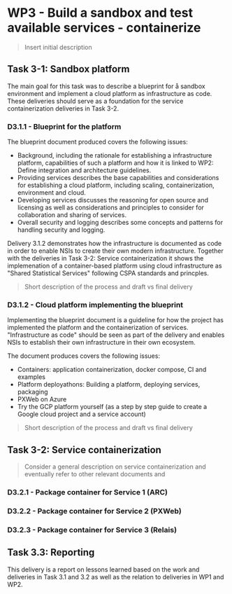 # WP3 - Build a sandbox and test available services - containerize

> Insert initial description

## Task 3-1: Sandbox platform
The main goal for this task was to describe a blueprint for å sandbox environment and implement a cloud platform as infrastructure as code. These deliveries should serve as a foundation for the service containerization deliveries in Task 3-2. 

### D3.1.1 - Blueprint for the platform
The blueprint document produced covers the following issues: 
* Background, including the rationale for establishing a infrastructure platform, capabilities of such a platform and how it is linked to WP2: Define integration and architecture guidelines.
* Providing services describes the base capabilities and considerations for establishing a cloud platform, including scaling, containerization, environment and cloud.
* Developing services discusses the reasoning for open source and licensing as well as considerations and principles to consider for collaboration and sharing of services.
* Overall security and logging describes some concepts and patterns for handling security and logging. 

Delivery 3.1.2 demonstrates how the infrastructure is documented as code in order to enable NSIs to create their own modern infrastructure. Together with the deliveries in Task 3-2: Service containerization it shows the implemenation of a container-based platform using cloud infrastructure as "Shared Statistical Services" following CSPA standards and princples. 

> Short description of the process and draft vs final delivery

### D3.1.2 - Cloud platform implementing the blueprint
Implementing the blueprint document is a guideline for how the project has implemented the platform and the containerization of services. "Infrastructure as code" should be seen as part of the delivery and enables NSIs to establish their own infrastructure in their own ecosystem. 

The document produces covers the following issues: 
* Containers: application containerization, docker compose, CI and examples
* Platform deployathons: Building a platform, deploying services, packaging
* PXWeb on Azure
* Try the GCP platform yourself (as a step by step guide to create a Google cloud project and a service account)

> Short description of the process and draft vs final delivery

## Task 3-2: Service containerization

> Consider a general description on service containerization and eventually refer to other relevant documents and 

### D3.2.1 - Package container for Service 1 (ARC)

### D3.2.2 - Package container for Service 2 (PXWeb)

### D3.2.3 - Package container for Service 3 (Relais)

## Task 3.3: Reporting
This delivery is a report on lessons learned based on the work and deliveries in Task 3.1 and 3.2 as well as the relation to deliveries in WP1 and WP2. 

